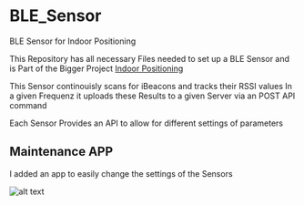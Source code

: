 # BLE_Sensor
BLE Sensor for Indoor Positioning

This Repository has all necessary Files needed to set up a BLE Sensor and is Part of the Bigger Project [Indoor Positioning](https://github.com/j-tobias/Indoor-Positioning)

This Sensor continouisly scans for iBeacons and tracks their RSSI values
In a given Frequenz it uploads these Results to a given Server via an POST API command

Each Sensor Provides an API to allow for different settings of parameters

## Maintenance APP
I added an app to easily change the settings of the Sensors

![alt text]([http://url/to/img.png](https://e.pcloud.link/publink/show?code=XZaiSnZg3cxPpnLhYf3jopdDk6qDSeGts27)https://e.pcloud.link/publink/show?code=XZaiSnZg3cxPpnLhYf3jopdDk6qDSeGts27)
